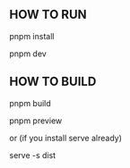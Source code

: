## HOW TO RUN

pnpm install

pnpm dev

## HOW TO BUILD

pnpm build

pnpm preview

or (if you install serve already)

serve -s dist
